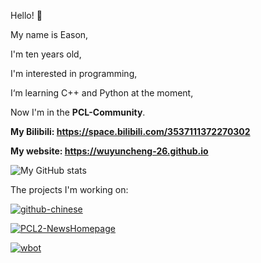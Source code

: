 Hello! 🙌

My name is Eason,

I'm ten years old,

I'm interested in programming,

I‘m learning C++ and Python at the moment,

Now I'm in the **PCL-Community**.

**My Bilibili: <https://space.bilibili.com/3537111372270302>**

**My website: <https://wuyuncheng-26.github.io>**

![My GitHub stats](https://github-readme-stats.vercel.app/api?username=wuyuncheng-26&theme=radical)

The projects I'm working on:

[![github-chinese](https://github-readme-stats.vercel.app/api/pin/?username=maboloshi&repo=github-chinese&theme=radical&show_owner=true)](https://github.com/maboloshi/github-chinese)

[![PCL2-NewsHomepage](https://github-readme-stats.vercel.app/api/pin/?username=Light-Beacon&repo=PCL2-NewsHomepage&theme=radical&show_owner=true)](https://github.com/Light-Beacon/PCL2-NewsHomepage)

[![wbot](https://github-readme-stats.vercel.app/api/pin/?username=wuyuncheng-26&repo=wbot&theme=radical&show_owner=true)](https://github.com/wuyuncheng-26/wbot)
